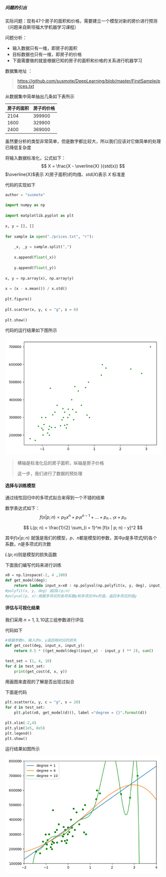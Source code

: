 ##### 问题的引出

实际问题：现有47个房子的面积和价格，需要建立一个模型对新的房价进行预测（问题来自斯坦福大学机器学习课程）

问题分析：

- 输入数据只有一维，即房子的面积
- 目标数据也只有一维，即房子的价格
- 下面需要做的就是根据已知的房子的面积和价格的关系进行机器学习

数据集地址 ：

> https://github.com/susmote/DeepLearning/blob/master/FirstSample/prices.txt	

从数据集中简单抽出几条如下表所示

| 房子的面积 | 房子的价格 |
| ---------- | ---------- |
| 2104       | 399900     |
| 1600       | 329900     |
| 2400       | 369000     |

虽然要分析的类型非常简单，但是数字都比较大，所以我们应该对它做简单的处理已降低复杂度

将输入数据标准化，公式如下：
$$
X = \frac{X  - \overline{X} }{std(x)}
$$
$\overline{X}$表示 $X$(房子面积)的均值、$std(X)$表示 $X$ 标准差

代码的实现如下

```python
author = "susmote"

import numpy as np

import matplotlib.pyplot as plt

x, y = [], []

for sample in open("./prices.txt", "r"):

    _x, _y = sample.split(",")

    x.append(float(_x))

    y.append(float(_y))

x, y = np.array(x), np.array(y)

x = (x - x.mean()) / x.std()

plt.figure()

plt.scatter(x, y, c = "g", s = 6)

plt.show()

```



代码的运行结果如下图所示

![运行结果01](../images/1523513768916.png)



> 横轴是标准化后的房子面积，纵轴是房子价格
>
> 这一步，我们进行了数据的预处理



#### 选择与训练模型

通过线性回归中的多项式拟合来得到一个不错的结果



数学表达式如下：
$$
f(x |p;n) = p_0x^n + p_1x^{n-1} + ... + p_{n-1}x + p_n
$$

$$
L(p; n) = \frac{1}{2} \sum_{i = 1}^m [f(x | p; n) - y]^2
$$

其中$f(x | p;n)$ 就饿是我们的模型，$p$、$n$都是模型的参数，其中$p$是多项式$f$的各个系数，$n$是多项式的次数

$L(p;n)$则是模型的损失函数



下面我们编写代码来进行训练

```python
x0 = np.linspace(-2, 4 ,100)
def get_model(deg):
    return lambda input_x=x0 : np.polyval(np.polyfit(x, y, deg), input_x)
#polyfit(x, y, deg) 返回L(p;n)
#polyval(p, x):根据多项式的各项系数p和多项式中x的值，返回多项式的值y
```



#### 评估与可视化结果

我们采用 $n = 1, 3,10$这三组参数进行评估

代码如下

```python
#根据参数n、输入的x、y返回相对应的损失
def get_cost(deg, input_x, input_y):
    return 0.5 * ((get_model(deg)(input_x) - input_y ) ** 2), sum()

test_set = (1, 4, 10)
for d in test_set:
    print(get_cost(d, x, y))
```





用画图来直观的了解是否出现过拟合

下面是代码

```python
plt.scatter(x, y, c = "g", s = 20)
for d in test_set:
    plt.plot(x0, get_model(d)(), label ="degree = {}".format(d))
    
plt.xlim(-2,4)
plt.ylim(1e5, 8e5)
plt.legend()
plt.show()
```

运行结果如图所示

![运行结果02](..\images\1523513693347.png)

